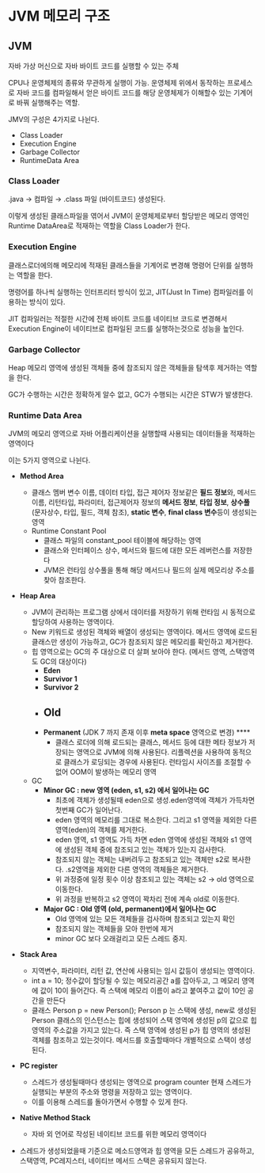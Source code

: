 # JVM 메모리 구조
## JVM

자바 가상 머신으로 자바 바이트 코드를 실행할 수 있는 주체

CPU나 운영체제의 종류와 무관하게 실행이 가능. 운영체제 위에서 동작하는 프로세스로 자바 코드를 컴파일해서 얻은 바이트 코드를 해당 운영체제가 이해할수 있는 기계어로 바꿔 실행해주는 역할.

JMV의 구성은  4가지로 나뉜다.

- Class Loader
- Execution Engine
- Garbage Collector
- RuntimeData Area

### Class Loader

.java → 컴파일 → .class 파일 (바이트코드) 생성된다.

이렇게 생성된 클래스파일을 엮어서 JVM이 운영체제로부터 할당받은 메모리 영역인 Runtime DataArea로 적재하는 역할을 Class Loader가 한다.

### Execution Engine

클래스로더에의해 메모리에 적재된 클래스들을 기계어로 변경해 명령어 단위를 실행하는 역할을 한다.

명령어를 하나씩 실행하는 인터프리터 방식이 있고, JIT(Just In Time) 컴파일러를 이용하는 방식이 있다.

JIT 컴파일러는 적절한 시간에 전체 바이트 코드를 네이티브 코드로 변경해서 Execution Engine이 네이티브로 컴파일된 코드를 실행하는것으로 성능을 높인다.

### Garbage Collector

Heap 메모리 영역에 생성된 객체들 중에 참조되지 않은 객체들을 탐색후 제거하는 역할을 한다.

GC가 수행하는 시간은 정확하게 알수 없고, GC가 수행되는 시간은 STW가 발생한다.

### Runtime Data Area

JVM의 메모리 영역으로 자바 어플리케이션을 실행할때 사용되는 데이터들을 적재하는 영역이다

이는 5가지 영역으로 나뉜다.

- **Method Area**
    - 클래스 멤버 변수 이름, 데이터 타입, 접근 제어자 정보같은 **필드 정보**와, 메서드 이름, 리턴타입, 파라미터, 접근제어자 정보의 **메서드 정보**, **타입 정보**, **상수풀** (문자상수, 타입, 필드, 객체 참조), **static 변수**, **final class 변수**등이 생성되는 영역
    - Runtime Constant Pool
        - 클래스 파일의 constant_pool 테이블에 해당하는 영역
        - 클래스와 인터페이스 상수, 메서드와 필드에 대한 모든 레버런스를 저장한다
        - JVM은 런타임 상수풀을 통해 해당 메서드나 필드의 실제 메모리상 주소를 찾아 참조한다.
- **Heap Area**
    - JVM이 관리하는 프로그램 상에서 데이터를 저장하기 위해 런타임 시 동적으로 할당하여 사용하는 영역이다.
    - New 키워드로 생성된 객체와 배열이 생성되는 영역이다. 메서드 영역에 로드된 클래스만 생성이 가능하고, GC가 참조되지 않은 메모리를 확인하고 제거한다.
    - 힙 영역으로는 GC의 주 대상으로 더 살펴 보아야 한다. (메서드 영역, 스택영역도 GC의 대상이다)
        - **Eden**
        - **Survivor 1**
        - **Survivor 2**
        - **Old**
          - 
        - **Permanent**  (JDK 7 까지 존재 이후 **meta space** 영역으로 변경) ****
            - 클래스 로더에 의해 로드되는 클래스, 메서드 등에 대한 메타 정보가 저장되는 영역으로 JVM에 의해 사용된다. 리플렉션을 사용하여 동적으로 클래스가 로딩되는 경우에 사용된다. 런타임시 사이즈를 조절할 수 없어 OOM이 발생하는 메모리 영역
    - GC
        - **Minor GC : new  영역 (eden, s1, s2) 에서 일어나는 GC**
            - 최초에 객체가 생성될때 eden으로 생성.eden영역에 객체가 가득차면 첫번째 GC가 일어난다.
            - eden 영역의 메모리를 그대로 복소한다. 그리고 s1 영역을 제외한 다른 영역(eden)의 객체를 제거한다.
            - eden 영역, s1 영역도 가득 차면 eden 영역에 생성된 객체와 s1 영역에 생성된 객체 중에 참조되고 있는 객체가 있는지 검사한다.
            - 참조되지 않는 객체는 내버려두고 참조되고 있는 객체만 s2로 복사한다. .s2영역을 제외한 다른 영역의 객체들은 제거한다.
            - 위 과정중에 일정 횟수 이상 참조되고 있는 객체는 s2 → old 영역으로 이동한다.
            - 위 과정을 반복하고 s2 영역이 꽉차리 전에 계속 old로 이동한다.
        - **Major GC : Old 영역 (old, permanent)에서 일어나는 GC**
            - Old 영역에 있는 모든 객체들을 검사하며 참조되고 있는지 확인
            - 참조되지 않는 객체들을 모아 한번에 제거
            - minor GC 보다 오래걸리고 모든 스레드 중지.

- **Stack Area**
    - 지역변수, 파라미터, 리턴 값, 연산에 사용되는 임시 값등이 생성되는 영역이다.
    - int a  = 10; 정수값이 할당될 수 있는 메모리공간 a를 잡아두고, 그 메모리 영역에 값이 10이 들어간다. 즉 스택에 메모리 이름이 a라고 붙여주고 값이 10인 공간을 만든다
    - 클래스 Person p = new Person(); Person p 는 스택에 생성, new로 생성된 Person 클래스의 인스턴스는 힙에 생성되어 스택 영역에 생성된 p의 값으로 힙 영역의 주소값을 가지고 있는다. 즉 스택 영역에 생성된 p가 힙 영역의 생성된 객체를 참조하고 있는것이다. 메서드를 호출할때마다 개별적으로 스택이 생성된다.
- **PC register**
    - 스레드가 생성될때마다 생성되는 영역으로 program counter 현재 스레드가 실행되는 부분의 주소와 명령을 저장하고 있는 영역이다.
    - 이를 이용해 스레드를 돌아가면서 수행할 수 있게 한다.
- **Native Method Stack**
    - 자바 외 언어로 작성된 네이티브 코드를 위한 메모리 영역이다

- 스레드가 생성되었을때 기준으로 메소드영역과 힙 영역을 모든 스레드가 공유하고, 스택영역,  PC레지스터, 네이티브 메서드 스택은 공유되지 않는다.